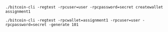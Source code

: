 ﻿`./bitcoin-cli -regtest -rpcuser=user -rpcpassword=secret createwallet assignment1`

`./bitcoin-cli -regtest -rpcwallet=assignment1 -rpcuser=user -rpcpassword=secret -generate 101`